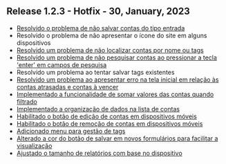 ## Release 1.2.3 - Hotfix - 30, January, 2023

- [Resolvido o problema de não salvar contas do tipo entrada](https://github.com/BIEMAX/financial-manager-api/issues/68)
- Resolvido o problema de não apresentar o ícone do site em alguns dispositivos
- [Resolvido um problema de não localizar contas por nome ou tags](https://github.com/BIEMAX/financial-manager-api/issues/62)
- [Resolvido um problema de não pesquisar contas ao pressionar a tecla 'enter' em campos de pesquisa](https://github.com/BIEMAX/financial-manager-app/issues/86)
- Resolvido um problema ao tentar salvar tags existentes
- [Resolvido um problema ao apresentar erro na tela inicial em relação às contas atrasadas e contas à vencer](https://github.com/BIEMAX/financial-manager-api/issues/72)
- [Implementado a funcionalidade de somar valores das contas quando filtrado](https://github.com/BIEMAX/financial-manager-app/issues/58)
- [Implementado a organização de dados na lista de contas](https://github.com/BIEMAX/financial-manager-app/issues/90)
- [Habilitado o botão de edição de contas em dispositivos móveis](https://github.com/BIEMAX/financial-manager-app/issues/83)
- [Habilitado o botão de remoção de contas em dispositivos móveis](https://github.com/BIEMAX/financial-manager-app/issues/84)
- [Adicionado menu para gestão de tags](https://github.com/BIEMAX/financial-manager-app/issues/91)
- [Alterado a cor do botão de salvar em novos formulários para facilitar a visualização](https://github.com/BIEMAX/financial-manager-app/issues/102)
- [Ajustado o tamanho de relatórios com base no dispositivo](https://github.com/BIEMAX/financial-manager-app/issues/101)